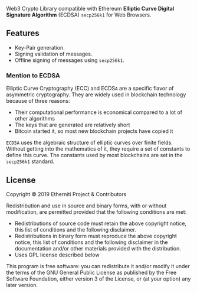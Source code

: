 Web3 Crypto Library compatible with Ethereum **Elliptic Curve Digital Signature Algorithm** (ECDSA) `secp256k1` for Web Browsers.

## Features
* Key-Pair generation.
* Signing validation of messages.
* Offline signing of messages using `secp256k1`.

### Mention to ECDSA

Elliptic Curve Cryptography (ECC) and ECDS`A` are a specific flavor of asymmetric cryptography. They are widely used in blockchain technology because of three reasons:

* Their computational performance is economical compared to a lot of other algorithms
* The keys that are generated are relatively short
* Bitcoin started it, so most new blockchain projects have copied it

`ECDSA` uses the algebraic structure of elliptic curves over finite fields. Without getting into the mathematics of it, they require a set of constants to define this curve. The constants used by most blockchains are set in the `secp256k1` standard.

## License

Copyright © 2019 Etherniti Project & Contributors

Redistribution and use in source and binary forms, with or without modification, are permitted provided that the following conditions are met:

 * Redistributions of source code must retain the above copyright notice, this list of conditions and the following disclaimer.
 * Redistributions in binary form must reproduce the above copyright notice, this list of conditions and the following disclaimer in the documentation and/or other materials provided with the distribution.
 * Uses GPL license described below

This program is free software: you can redistribute it and/or modify it under the terms of the GNU General Public License as published by the Free Software Foundation, either version 3 of the License, or (at your option) any later version.
